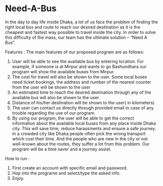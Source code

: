 # Need-A-Bus
In the day to day life inside Dhaka, a lot of us face the problem of finding the right local bus and route to 
reach our desired destination as it is the cheapest and fastest way possible to travel inside the city. In 
order to solve this difficulty of the mass, our team has the ultimate solution – “Need A Bus”.

Features : 
The main features of our proposed program are as follows:
1) User will be able to see the available bus by entering location. For example, if someone is at Mirpur 
and wants to go Bashundhara our program will show the available buses from Mirpur. 
2) The cost for travel will also be shown to the user. Some local buses need ticket bookings, the address 
and number of the nearest counter from the user will be shown to the user
3) An estimated time to reach the desired destination through any of the available bus will also be 
shown to the user.
4) Distance of his/her destination will be shown to the user( in kilometers)
5) The user can contact us directly through provided email in case of any trouble regarding the use of 
our program.
6) By using our program, the user will be able to get the correct information about the available local 
buses from any place inside Dhaka city. This will save time, reduce harassments and ensure a safe 
journey. 
In a crowded city like Dhaka people often pick the wrong transport which cost their time. And the 
people who are new in the city or not well-known about the routes, they suffer a lot from this problem. 
Our program will be a time saver and a journey assist.

How to run :
1. First create an account with specific email and password.
2. Hop into the programe and select/type the asked info.
3. Enjoy.
